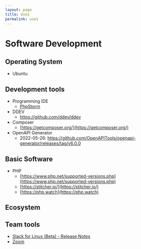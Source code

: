 ```yaml
---
layout: page
title: Uses
permalink: uses
---
```


# Software Development

## Operating System

* Ubuntu

## Development tools

* Programming IDE
  * [PhpStorm](https://www.jetbrains.com/phpstorm/)
* DDEV
  * https://github.com/ddev/ddev
* Composer
  * [https://getcomposer.org/](https://getcomposer.org/)
* OpenAPI Generator
  * 2022-05-26: https://github.com/OpenAPITools/openapi-generator/releases/tag/v6.0.0

## Basic Software

* PHP
  * [https://www.php.net/supported-versions.php](https://www.php.net/supported-versions.php)
  * [https://stitcher.io/](https://stitcher.io/)
  * [https://php.watch](https://php.watch)

## Ecosystem

## Team tools
 * [Slack for Linux (Beta) - Release Notes](https://slack.com/release-notes/linux)
 * [Zoom](https://cdn.zoom.us/prod/6.3.6.6315/zoom_amd64.deb)

